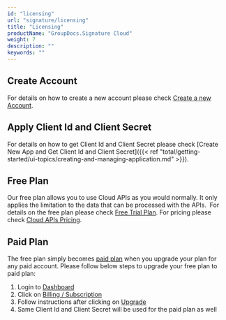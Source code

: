 ```yaml
---
id: "licensing"
url: "signature/licensing"
title: "Licensing"
productName: "GroupDocs.Signature Cloud"
weight: 7
description: ""
keywords: ""
---
```


## Create Account ##

For details on how to create a new account please check [Create a new Account](https://id.containerize.com/signup).

## Apply Client Id and Client Secret ##

For details on how to get Client Id and Client Secret please check [Create New App and Get Client Id and Client Secret]({{< ref "total/getting-started/ui-topics/creating-and-managing-application.md" >}}).

## Free Plan ##

Our free plan allows you to use Cloud APIs as you would normally. It only applies the limitation to the data that can be processed with the APIs.  For details on the free plan please check [Free Trial Plan](https://purchase.groupdocs.cloud/trial). For pricing please check [Cloud APIs Pricing](https://purchase.groupdocs.cloud/pricing).

## Paid Plan ##

The free plan simply becomes [paid plan](https://purchase.groupdocs.cloud/pricing) when you upgrade your plan for any paid account. Please follow below steps to upgrade your free plan to paid plan:

1. Login to [Dashboard](https://dashboard.groupdocs.cloud)
2. Click on [Billing / Subscription](https://dashboard.aspose.cloud/billing/subscription)
3. Follow instructions after clicking on [Upgrade](https://dashboard.aspose.cloud/billing/subscription)
4. Same Client Id and Client Secret will be used for the paid plan as well
